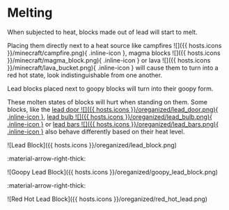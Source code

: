 # Melting

When subjected to heat, blocks made out of lead will start to melt.

Placing them directly next to a heat source like campfires ![]({{ hosts.icons }}/minecraft/campfire.png){ .inline-icon },
magma blocks ![]({{ hosts.icons }}/minecraft/magma_block.png){ .inline-icon } or lava ![]({{ hosts.icons }}/minecraft/lava_bucket.png){ .inline-icon }
will cause them to turn into a red hot state, look indistinguishable from one another.

Lead blocks placed next to goopy blocks will turn into their goopy form.

These molten states of blocks will hurt when standing on them. Some blocks, like the
[lead door ![]({{ hosts.icons }}/oreganized/lead_door.png){ .inline-icon }](lead-decoration.md#lead-doors),
[lead bulb ![]({{ hosts.icons }}/oreganized/lead_bulb.png){ .inline-icon }](lead-bulb.md) or
[lead bars ![]({{ hosts.icons }}/oreganized/lead_bars.png){ .inline-icon }](lead-decoration.md#lead-bars)
also behave differently based on their heat level.

<div class="grid progress" markdown>

![Lead Block]({{ hosts.icons }}/oreganized/lead_block.png)

:material-arrow-right-thick:

![Goopy Lead Block]({{ hosts.icons }}/oreganized/goopy_lead_block.png)

:material-arrow-right-thick:

![Red Hot Lead Block]({{ hosts.icons }}/oreganized/red_hot_lead.png)

</div>
